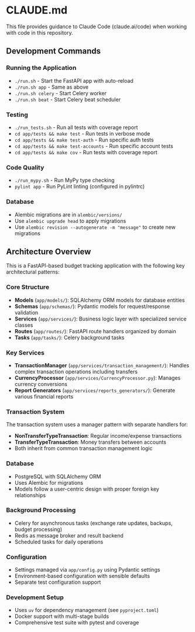 # CLAUDE.md

This file provides guidance to Claude Code (claude.ai/code) when working with code in this repository.

## Development Commands

### Running the Application
- `./run.sh` - Start the FastAPI app with auto-reload
- `./run.sh app` - Same as above
- `./run.sh celery` - Start Celery worker
- `./run.sh beat` - Start Celery beat scheduler

### Testing
- `./run_tests.sh` - Run all tests with coverage report
- `cd app/tests && make test` - Run tests in verbose mode
- `cd app/tests && make test-auth` - Run specific auth tests
- `cd app/tests && make test-accounts` - Run specific account tests
- `cd app/tests && make cov` - Run tests with coverage report

### Code Quality
- `./run_mypy.sh` - Run MyPy type checking
- `pylint app` - Run PyLint linting (configured in pylintrc)

### Database
- Alembic migrations are in `alembic/versions/`
- Use `alembic upgrade head` to apply migrations
- Use `alembic revision --autogenerate -m "message"` to create new migrations

## Architecture Overview

This is a FastAPI-based budget tracking application with the following key architectural patterns:

### Core Structure
- **Models** (`app/models/`): SQLAlchemy ORM models for database entities
- **Schemas** (`app/schemas/`): Pydantic models for request/response validation
- **Services** (`app/services/`): Business logic layer with specialized service classes
- **Routes** (`app/routes/`): FastAPI route handlers organized by domain
- **Tasks** (`app/tasks/`): Celery background tasks

### Key Services
- **TransactionManager** (`app/services/transaction_management/`): Handles complex transaction operations including transfers
- **CurrencyProcessor** (`app/services/CurrencyProcessor.py`): Manages currency conversions
- **Report Generators** (`app/services/reports_generators/`): Generate various financial reports

### Transaction System
The transaction system uses a manager pattern with separate handlers for:
- **NonTransferTypeTransaction**: Regular income/expense transactions
- **TransferTypeTransaction**: Money transfers between accounts
- Both inherit from common transaction management logic

### Database
- PostgreSQL with SQLAlchemy ORM
- Uses Alembic for migrations
- Models follow a user-centric design with proper foreign key relationships

### Background Processing
- Celery for asynchronous tasks (exchange rate updates, backups, budget processing)
- Redis as message broker and result backend
- Scheduled tasks for daily operations

### Configuration
- Settings managed via `app/config.py` using Pydantic settings
- Environment-based configuration with sensible defaults
- Separate test configuration support

### Development Setup
- Uses `uv` for dependency management (see `pyproject.toml`)
- Docker support with multi-stage builds
- Comprehensive test suite with pytest and coverage